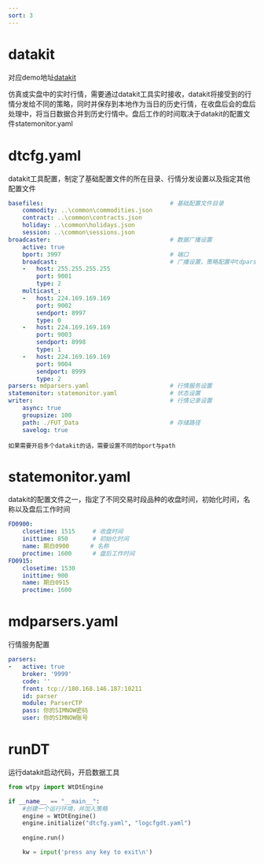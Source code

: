 ```yaml
---
sort: 3
---
```


# datakit

对应demo地址[datakit](https://github.com/ZzzzHeJ/WonderTrader-Learning-Notes/tree/demo/dataFeed)

仿真或实盘中的实时行情，需要通过datakit工具实时接收，datakit将接受到的行情分发给不同的策略，同时并保存到本地作为当日的历史行情，在收盘后会的盘后处理中，将当日数据合并到历史行情中。盘后工作的时间取决于datakit的配置文件statemonitor.yaml

# dtcfg.yaml

datakit工具配置，制定了基础配置文件的所在目录、行情分发设置以及指定其他配置文件

```yaml
basefiles:                                    # 基础配置文件目录
    commodity: ..\common\commodities.json
    contract: ..\common\contracts.json
    holiday: ..\common\holidays.json
    session: ..\common\sessions.json
broadcaster:                                  # 数据广播设置
    active: true
    bport: 3997                               # 端口
    broadcast:                                # 广播设置，策略配置中tdparsers.yaml的配置需要与这个一致，否则无法接收到数据
    -   host: 255.255.255.255
        port: 9001
        type: 2
    multicast_:
    -   host: 224.169.169.169
        port: 9002
        sendport: 8997
        type: 0
    -   host: 224.169.169.169
        port: 9003
        sendport: 8998
        type: 1
    -   host: 224.169.169.169
        port: 9004
        sendport: 8999
        type: 2
parsers: mdparsers.yaml                       # 行情服务设置
statemonitor: statemonitor.yaml               # 状态设置
writer:                                       # 行情记录设置
    async: true
    groupsize: 100
    path: ./FUT_Data                          # 存储路径
    savelog: true

```

```tip
如果需要开启多个datakit的话，需要设置不同的bport与path
```

# statemonitor.yaml

datakit的配置文件之一，指定了不同交易时段品种的收盘时间，初始化时间，名称以及盘后工作时间

```yaml
FD0900:
    closetime: 1515     # 收盘时间
    inittime: 850       # 初始化时间
    name: 期白0900      # 名称
    proctime: 1600      # 盘后工作时间
FD0915:
    closetime: 1530
    inittime: 900
    name: 期白0915
    proctime: 1600
```

# mdparsers.yaml

行情服务配置

```yaml
parsers:
-   active: true
    broker: '9999'
    code: ''
    front: tcp://180.168.146.187:10211
    id: parser
    module: ParserCTP
    pass: 你的SIMNOW密码
    user: 你的SIMNOW账号
```

# runDT

运行datakit启动代码，开启数据工具

```python
from wtpy import WtDtEngine

if __name__ == "__main__":
    #创建一个运行环境，并加入策略
    engine = WtDtEngine()
    engine.initialize("dtcfg.yaml", "logcfgdt.yaml")
    
    engine.run()

    kw = input('press any key to exit\n')
```
